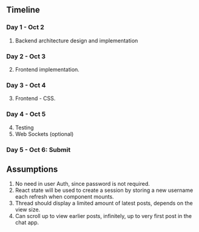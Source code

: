 ## Timeline

### Day 1 - Oct 2
1. Backend architecture design and implementation

### Day 2 - Oct 3
2. Frontend implementation.

### Day 3 - Oct 4
3. Frontend - CSS.

### Day 4 - Oct 5
4. Testing
5. Web Sockets (optional)

### Day 5 - Oct 6: Submit


## Assumptions
1. No need in user Auth, since password is not required.
2. React state will be used to create a session by storing a new username each refresh when component mounts.
3. Thread should display a limited amount of latest posts, depends on the view size.
4. Can scroll up to view earlier posts, infinitely, up to very first post in the chat app.
